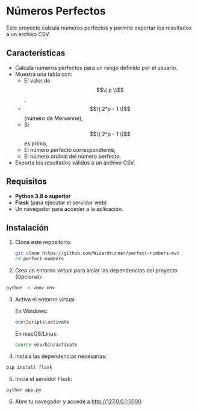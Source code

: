 # Números Perfectos

Este proyecto calcula números perfectos y permite exportar los resultados a un archivo CSV.

## Características

- Calcula números perfectos para un rango definido por el usuario.
- Muestra una tabla con:
  - El valor de $$\( p \)$$,
  - $$\( 2^p - 1 \)$$ (número de Mersenne),
  - Si $$\( 2^p - 1 \)$$ es primo,
  - El número perfecto correspondiente,
  - El número ordinal del número perfecto.
- Exporta los resultados válidos a un archivo CSV.

## Requisitos

- **Python 3.8 o superior**
- **Flask** (para ejecutar el servidor web)
- Un navegador para acceder a la aplicación.

## Instalación

1. Clona este repositorio:

   ```bash
   git clone https://github.com/Wizardrunner/perfect-numbers-mvc
   cd perfect-numbers
   ```
2. Crea un entorno virtual para aislar las dependencias del proyecto (Opcional):

```bash
python -m venv env
```
3. Activa el entorno virtual:

    En Windows:
    ```bash
    env\Scripts\activate
    ```
    En macOS/Linux:
    ```bash
    source env/bin/activate
    ```

4. Instala las dependencias necesarias:
```bash
pip install flask
   ```
5. Inicia el servidor Flask:

```bash
python app.py
```
6. Abre tu navegador y accede a http://127.0.0.1:5000
